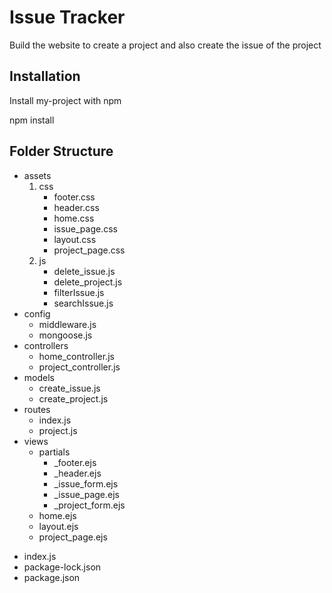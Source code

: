 # Issue Tracker

Build the website to create a project and also create the issue of the project

## Installation

Install my-project with npm

npm install

## Folder Structure

- assets
  1. css
     - footer.css
     - header.css
     - home.css
     - issue_page.css
     - layout.css
     - project_page.css
  2. js
     - delete_issue.js
     - delete_project.js
     - filterIssue.js
     - searchIssue.js
- config
  - middleware.js
  - mongoose.js
- controllers
  - home_controller.js
  - project_controller.js
- models
  - create_issue.js
  - create_project.js
- routes
  - index.js
  - project.js
- views
  - partials
    - \_footer.ejs
    - \_header.ejs
    - \_issue_form.ejs
    - \_issue_page.ejs
    - \_project_form.ejs
  - home.ejs
  - layout.ejs
  - project_page.ejs

* index.js
* package-lock.json
* package.json
